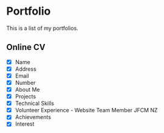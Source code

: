 # Portfolio
This is a list of my portfolios.

## Online CV
- [x] Name
- [x] Address
- [x] Email
- [x] Number
- [x] About Me
- [x] Projects
- [x] Technical Skills
- [x] Volunteer Experience - Website Team Member JFCM NZ
- [x] Achievements
- [x] Interest
